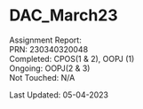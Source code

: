 # DAC_March23
Assignment Report:  
PRN: 230340320048  
Completed: CPOS(1 & 2), OOPJ (1)  
Ongoing: OOPJ(2 & 3)  
Not Touched: N/A  

Last Updated: 05-04-2023
